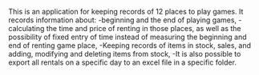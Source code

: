 This is an application for keeping records of 12 places to play games.
It records information about: 
-beginning and the end of playing games, 
-calculating the time and price of renting in those places, as well as the possibility of fixed entry of time instead of measuring the beginning and end of renting game place, 
-Keeping records of items in stock, sales, and adding, modifying and deleting items from stock,
-It is also possible to export all rentals on a specific day to an excel file in a specific folder.

